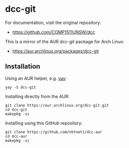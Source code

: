 # dcc-git

For documentation, visit the original repository:
- https://github.com/COMP1511UNSW/dcc

This is a mirror of the AUR dcc-git package for Arch Linux:
- https://aur.archlinux.org/packages/dcc-git

## Installation

Using an AUR helper, e.g. [yay](https://github.com/Jguer/yay):
```
yay -S dcc-git
```

Installing directly from the AUR:
```
git clone https://aur.archlinux.org/dcc-git.git
cd dcc-git
makepkg -si
```

Installing using this GitHub repository:
```
git clone https://github.com/nktnet1/dcc-aur
cd dcc-aur
makepkg -si
```
